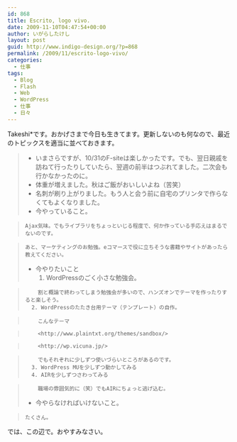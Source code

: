```yaml
---
id: 868
title: Escrito, logo vivo.
date: 2009-11-10T04:47:54+00:00
author: いがらしたけし
layout: post
guid: http://www.indigo-design.org/?p=868
permalink: /2009/11/escrito-logo-vivo/
categories:
  - 仕事
tags:
  - Blog
  - Flash
  - Web
  - WordPress
  - 仕事
  - 日々
---
```

Takeshi*です。おかげさまで今日も生きてます。更新しないのも何なので、最近のトピックスを適当に並べておきます。

>   * いまさらですが、10/31のF-siteは楽しかったです。でも、翌日親戚を訪ねて行ったりしていたら、翌週の前半はつぶれてました。二次会も行かなかったのに。
>   * 体重が増えました。秋はご飯がおいしいよね（苦笑）
>   * 名刺が刷り上がりました。もう人と会う前に自宅のプリンタで作らなくてもよくなりました。
>   * 今やっていること。
	  
>     Ajax気味。でもライブラリをちょっといじる程度で、何か作っている手応えはまるでないのです。
	  
>     あと、マーケティングのお勉強。eコマースで役に立ちそうな書籍やサイトがあったら教えてください。
>   * 今やりたいこと 
>       1. WordPressのごく小さな勉強会。
			  
>         割と概論で終わってしまう勉強会が多いので、ハンズオンでテーマを作ったりすると楽しそう。
>       2. WordPressのたたき台用テーマ（テンプレート）の自作。
			  
>         こんなテーマ
			  
>         <http://www.plaintxt.org/themes/sandbox/>
			  
>         <http://wp.vicuna.jp/>
			  
>         でもそれぞれに少しずつ使いづらいところがあるのです。
>       3. WordPress MUを少しずつ動かしてみる
>       4. AIRを少しずつさわってみる
			  
>         職場の雰囲気的に（笑）でもAIRにちょっと逃げ込む。
>   * 今やらなければいけないこと。
	  
>     たくさん。

では、この辺で。おやすみなさい。
